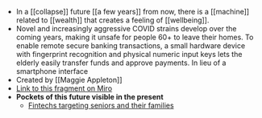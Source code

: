 - In a [[collapse]] future [[a few years]] from now, there is a [[machine]] related to [[wealth]] that creates a feeling of [[wellbeing]].
- Novel and increasingly aggressive COVID strains develop over the coming years, making it unsafe for people 60+ to leave their homes. To enable remote secure banking transactions, a small hardware device with fingerprint recognition and physical numeric input keys lets the elderly easily transfer funds and approve payments. In lieu of a smartphone interface
- Created by [[Maggie Appleton]]
- [Link to this fragment on Miro](https://miro.com/app/board/o9J_kpEmVVk=/?moveToWidget=3074457348861530893&cot=11)
- **Pockets of this future visible in the present**
    - [Fintechs targeting seniors and their families](https://www.americanbanker.com/slideshow/6-fintechs-targeting-seniors-and-their-families)
